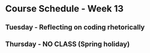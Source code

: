 # Course Schedule - Week 13

## Tuesday - Reflecting on coding rhetorically

## Thursday - NO CLASS (Spring holiday)